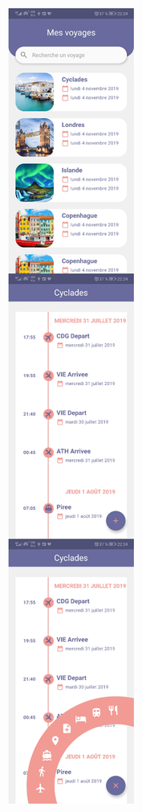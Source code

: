 <div style="display: block;">
  <img width="250" style="float: left; height: auto; flex: 0; padding-left: 5px;" src="preview/1.jpg" alt="">
  <img width="250" style="float: left; height: auto; flex: 0; padding-left: 5px;" src="preview/2.jpg" alt="">
  <img width="250" style="float: left; height: auto; flex: 0; padding-left: 5px;" src="preview/3.jpg" alt="">
</div>
